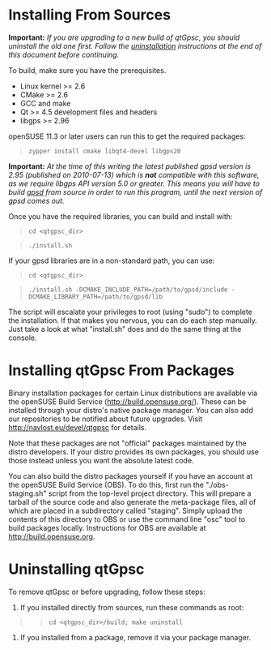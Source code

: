 # Installing From Sources #

**Important:** _If you are upgrading to a new build of qtGpsc, you should uninstall the old one first. Follow the [uninstallation](#Uninstalling.md) instructions at the end of this document before continuing._

To build, make sure you have the prerequisites.

  * Linux kernel >= 2.6
  * CMake >= 2.6
  * GCC and make
  * Qt >= 4.5 development files and headers
  * libgps >= 2.96

openSUSE 11.3 or later users can run this to get the required packages:
> `zypper install cmake libqt4-devel libgps20`

**Important:** _At the time of this writing the latest published gpsd version
is 2.95 (published on 2010-07-13) which is **not** compatible
with this software, as we require libgps API version 5.0 or
greater. This means you will have to build [gpsd](http://gpsd.berlios.de/) from source in order to run this program, until the next version of gpsd comes out._

Once you have the required libraries, you can build and install with:
> `cd <qtgpsc_dir>`

> `./install.sh`

If your gpsd libraries are in a non-standard path, you can use:
> `cd <qtgpsc_dir>`

> `./install.sh -DCMAKE_INCLUDE_PATH=/path/to/gpsd/include -DCMAKE_LIBRARY_PATH=/path/to/gpsd/lib`

The script will escalate your privileges to root (using "sudo") to complete the
installation. If that makes you nervous, you can do each step manually. Just
take a look at what "install.sh" does and do the same thing at the console.

# Installing qtGpsc From Packages #

Binary installation packages for certain Linux distributions are available
via the openSUSE Build Service (http://build.opensuse.org/). These can be installed
through your distro's native package manager. You can also add our
repositories to be notified about future upgrades. Visit
http://navlost.eu/devel/qtgpsc for details.

Note that these packages are not "official" packages maintained by the distro
developers. If your distro provides its own packages, you should use those
instead unless you want the absolute latest code.

You can also build the distro packages yourself if you have an account at the
openSUSE Build Service (OBS). To do this, first run the "./obs-staging.sh"
script from the top-level project directory. This will prepare a tarball of
the source code and also generate the meta-package files, all of which are
placed in a subdirectory called "staging". Simply upload the contents of
this directory to OBS or use the command line "osc" tool to build packages
locally. Instructions for OBS are available at http://build.opensuse.org.

# Uninstalling qtGpsc #

To remove qtGpsc or before upgrading, follow these steps:

  1. If you installed directly from sources, run these commands as root:
> > `cd <qtgpsc_dir>/build; make uninstall`
  1. If you installed from a package, remove it via your package manager.